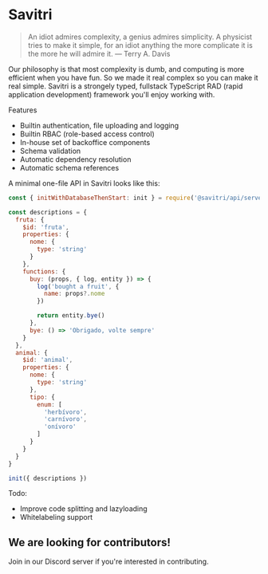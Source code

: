 Savitri
=======

> An idiot admires complexity, a genius admires simplicity. A physicist tries
> to make it simple, for an idiot anything the more complicate it is the more
> he will admire it. — Terry A. Davis

Our philosophy is that most complexity is dumb, and computing is more efficient
when you have fun. So we made it real complex so you can make it real simple.
Savitri is a strongely typed, fullstack TypeScript RAD (rapid application
development) framework you'll enjoy working with.


Features
- Builtin authentication, file uploading and logging
- Builtin RBAC (role-based access control)
- In-house set of backoffice components
- Schema validation
- Automatic dependency resolution
- Automatic schema references

A minimal one-file API in Savitri looks like this:

```javascript
const { initWithDatabaseThenStart: init } = require('@savitri/api/server')

const descriptions = {
  fruta: {
    $id: 'fruta',
    properties: {
      nome: {
        type: 'string'
      }
    },
    functions: {
      buy: (props, { log, entity }) => {
        log('bought a fruit', {
          name: props?.nome
        })

        return entity.bye()
      },
      bye: () => 'Obrigado, volte sempre'
    }
  },
  animal: {
    $id: 'animal',
    properties: {
      nome: {
        type: 'string'
      },
      tipo: {
        enum: [
          'herbívoro',
          'carnívoro',
          'onívoro'
        ]
      }
    }
  }
}

init({ descriptions })
```

Todo:
- Improve code splitting and lazyloading
- Whitelabeling support


## We are looking for contributors!
Join in our Discord server if you're interested in contributing.

